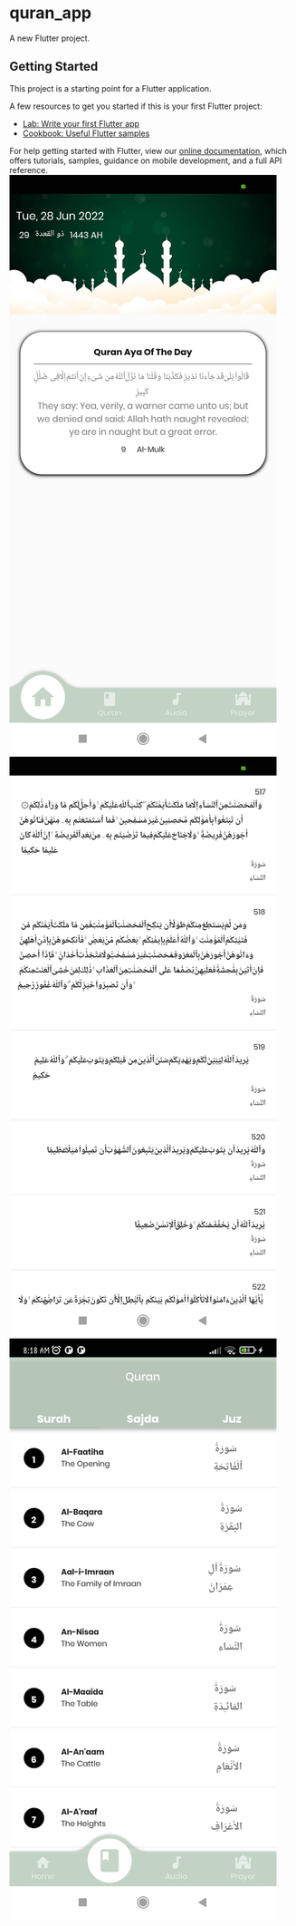 # quran_app

A new Flutter project.

## Getting Started

This project is a starting point for a Flutter application.

A few resources to get you started if this is your first Flutter project:

- [Lab: Write your first Flutter app](https://flutter.dev/docs/get-started/codelab)
- [Cookbook: Useful Flutter samples](https://flutter.dev/docs/cookbook)

For help getting started with Flutter, view our
[online documentation](https://flutter.dev/docs), which offers tutorials,
samples, guidance on mobile development, and a full API reference.
![Screen](https://github.com/bouchaddekhikram/QuranApp/blob/main/assets/screen3.jpg)
![Screen](https://github.com/bouchaddekhikram/QuranApp/blob/main/assets/screen2.jpg)
![Screen](https://github.com/bouchaddekhikram/QuranApp/blob/main/assets/screen1.jpg)


